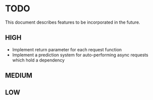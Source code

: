 # TODO

This document describes features to be incorporated in the future.

## HIGH

- Implement return parameter for each request function
- Implement a prediction system for auto-performing async requests which hold a dependency

## MEDIUM

## LOW

  


